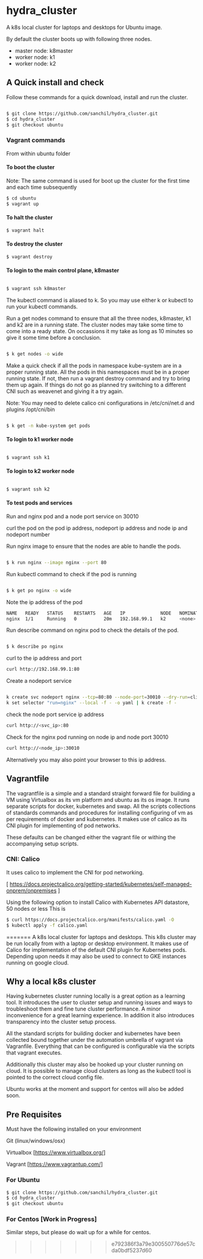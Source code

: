 # hydra_cluster

A k8s local cluster for laptops and desktops for Ubuntu image.

By default the cluster boots up with following three nodes. 

- master node: k8master
- worker node: k1
- worker node: k2


## A Quick install and check

Follow these commands for a quick download, install and run the cluster.

```sh

$ git clone https://github.com/sanchil/hydra_cluster.git
$ cd hydra_cluster
$ git checkout ubuntu

```

### Vagrant commands

From within ubuntu folder

#### To boot the cluster

Note: The same command is used for boot up the cluster for the first time and each time subsequently


```sh
$ cd ubuntu
$ vagrant up
```


#### To halt the cluster

```sh
$ vagrant halt
```


#### To destroy the cluster

```sh
$ vagrant destroy
```

#### To login to the main control plane, k8master


```sh

$ vagrant ssh k8master

```
The kubectl command is aliased to k. So you may use either k or kubectl to run your kubectl commands.

Run a get nodes command to ensure that all the three nodes, k8master, k1 and k2 are in a running state. The cluster nodes may take some time to come into a ready state. On occassions it my take as long as 10 minutes so give it some time before a conclusion.

```sh

$ k get nodes -o wide

```

Make a quick check if all the pods in namespace kube-system are in a proper running state. All the pods in this namespaces must be in a proper running state. If not, then run a vagrant destroy command and try to bring them up again. If things do not go as planned try switching to a different CNI such as weavenet and giving it a try again. 

Note: You may need to delete calico cni configurations in /etc/cni/net.d and plugins /opt/cni/bin

```sh

$ k get -n kube-system get pods

```
#### To login to k1 worker node

```sh

$ vagrant ssh k1

```

#### To login to k2 worker node

```sh

$ vagrant ssh k2

```

#### To test pods and services

Run and nginx pod and a node port service on 30010

curl the pod on the pod ip address, nodeport ip address and node ip and nodeport number

Run nginx image to ensure that the nodes are able to handle the pods.

```sh

$ k run nginx --image nginx --port 80

```

Run kubectl command to check if the pod is running


```sh

$ k get po nginx -o wide

```
Note the ip address of the pod

```sh
NAME   READY   STATUS    RESTARTS   AGE   IP             NODE   NOMINATED NODE   READINESS GATES
nginx  1/1     Running   0          20m   192.168.99.1   k2     <none>           <none>
```

Run describe command on nginx pod to check the details of the pod.

```sh

$ k describe po nginx

```
curl to the ip address and port

```sh
curl http://192.168.99.1:80
```

Create a nodeport service

```sh

k create svc nodeport nginx --tcp=80:80 --node-port=30010 --dry-run=client -o yaml | \
k set selector "run=nginx" --local -f - -o yaml | k create -f -

```

check the node port service ip address

```sh
curl http://<svc_ip>:80

```

Check for the nginx pod running on node ip and node port 30010  

```sh
curl http://<node_ip>:30010

```

Alternatively you may also point your browser to this ip address. 


## Vagrantfile

The vagrantfile is a simple and a standard straight forward file for building a VM using Virtualbox as its vm platform and ubuntu as its os image.
It runs separate scripts for docker, kubernetes and swap. All the scripts collections of standards commands and procedures for installing
configuring of vm as per requirements of docker and kubernetes. It makes use of calico as its CNI plugin for implementing of pod networks.

These defaults can be changed either the vagrant file or withing the accompanying setup scripts.

### CNI: Calico

It uses calico to implement the CNI for pod networking.

[ https://docs.projectcalico.org/getting-started/kubernetes/self-managed-onprem/onpremises ]

Using the following option to install Calico with Kubernetes API datastore, 50 nodes or less
This is 
```sh
$ curl https://docs.projectcalico.org/manifests/calico.yaml -O
$ kubectl apply -f calico.yaml
```


=======
A k8s local cluster for laptops and desktops. This k8s cluster may be run locally from with a laptop or desktop environment. 
It makes use of Calico for implementation of the default CNI plugin for Kubernetes pods. Depending upon needs it may also be used
to connect to GKE instances running on google cloud.

## Why a local k8s cluster

Having kubernetes cluster running locally is a great option as a learning tool. It introduces the user to cluster setup and 
running issues and ways to troubleshoot them and fine tune cluster performance. A minor inconvenience for a great learning experience. 
In addition it also introduces transparency into the cluster setup process.

All the standard scripts for building docker and kubernetes have been collected bound together under the automation umbrella of vagrant via Vagranfile.
Everything that can be configured is configurable via the scripts that vagrant executes.

Additionally this cluster may also be hooked up your cluster running on cloud. It is possible to manage cloud clusters as long as the 
kubectl tool is pointed to the correct cloud config file.

Ubuntu works at the moment and support for centos will also be added soon.

## Pre Requisites

Must have the following installed on your environment

Git (linux/windows/osx)

Virtualbox [https://www.virtualbox.org/]

Vagrant [https://www.vagrantup.com/]


### For Ubuntu


```sh
$ git clone https://github.com/sanchil/hydra_cluster.git
$ cd hydra_cluster
$ git checkout ubuntu
```


### For Centos [Work in Progress]

Similar steps, but please do wait up for a while for centos.
>>>>>>> e792386f3a79e300550776de57cda0bdf5237d60
